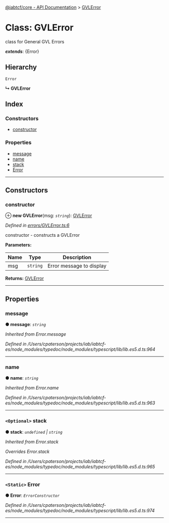 [@iabtcf/core - API Documentation](../README.md) > [GVLError](../classes/gvlerror.md)

# Class: GVLError

class for General GVL Errors

*__extends__*: {Error}

## Hierarchy

 `Error`

**↳ GVLError**

## Index

### Constructors

* [constructor](gvlerror.md#constructor)

### Properties

* [message](gvlerror.md#message)
* [name](gvlerror.md#name)
* [stack](gvlerror.md#stack)
* [Error](gvlerror.md#error)

---

## Constructors

<a id="constructor"></a>

###  constructor

⊕ **new GVLError**(msg: *`string`*): [GVLError](gvlerror.md)

*Defined in [errors/GVLError.ts:6](https://github.com/chrispaterson/iabtcf-es/blob/5097780/modules/core/src/errors/GVLError.ts#L6)*

constructor - constructs a GVLError

**Parameters:**

| Name | Type | Description |
| ------ | ------ | ------ |
| msg | `string` |  Error message to display |

**Returns:** [GVLError](gvlerror.md)

___

## Properties

<a id="message"></a>

###  message

**● message**: *`string`*

*Inherited from Error.message*

*Defined in /Users/cpaterson/projects/iab/iabtcf-es/node_modules/typedoc/node_modules/typescript/lib/lib.es5.d.ts:964*

___
<a id="name"></a>

###  name

**● name**: *`string`*

*Inherited from Error.name*

*Defined in /Users/cpaterson/projects/iab/iabtcf-es/node_modules/typedoc/node_modules/typescript/lib/lib.es5.d.ts:963*

___
<a id="stack"></a>

### `<Optional>` stack

**● stack**: *`undefined` \| `string`*

*Inherited from Error.stack*

*Overrides Error.stack*

*Defined in /Users/cpaterson/projects/iab/iabtcf-es/node_modules/typedoc/node_modules/typescript/lib/lib.es5.d.ts:965*

___
<a id="error"></a>

### `<Static>` Error

**● Error**: *`ErrorConstructor`*

*Defined in /Users/cpaterson/projects/iab/iabtcf-es/node_modules/typedoc/node_modules/typescript/lib/lib.es5.d.ts:974*

___


